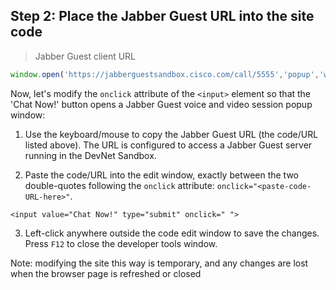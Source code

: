 ## Step 2: Place the Jabber Guest URL into the site code

> Jabber Guest client URL

```javascript
window.open('https://jabberguestsandbox.cisco.com/call/5555','popup','width=550,height=400,toolbar=no,location=no,menubar=no,status=no')
```

Now, let's modify the `onclick` attribute of the `<input>` element so that the 'Chat Now!' button opens a Jabber Guest voice and video session popup window:

1. Use the keyboard/mouse to copy the Jabber Guest URL (the code/URL listed above). The URL is configured to access a Jabber Guest server running in the DevNet Sandbox. 

2. Paste the code/URL into the edit window, exactly between the two double-quotes following the `onclick` attribute: `onclick="<paste-code-URL-here>"`.
```
<input value="Chat Now!" type="submit" onclick=" ">
```

3. Left-click anywhere outside the code edit window to save the changes. Press `F12` to close the developer tools window.

<aside class="notice">Note: modifying the site this way is temporary, and any changes are lost when the browser page is refreshed or closed</aside>
